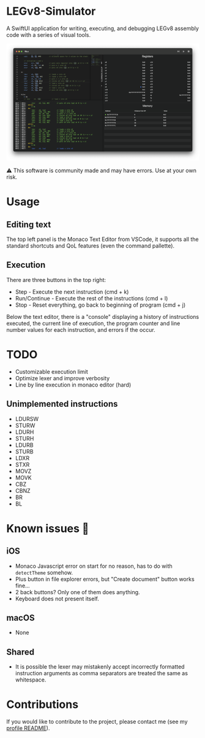# LEGv8-Simulator
A SwiftUI application for writing, executing, and debugging LEGv8 assembly code with a series of visual tools.

![](screenshot.png)

:warning: This software is community made and may have errors. Use at your own risk.

# Usage
## Editing text
The top left panel is the Monaco Text Editor from VSCode, it supports all the standard shortcuts and QoL features (even the command pallette).

## Execution
There are three buttons in the top right:
- Step - Execute the next instruction (cmd + k)
- Run/Continue - Execute the rest of the instructions (cmd + l)
- Stop - Reset everything, go back to beginning of program (cmd + j)

Below the text editor, there is a "console" displaying a history of instructions executed, the current line of execution, the program counter and line number values for each instruction, and errors if the occur.

# TODO
- Customizable execution limit
- Optimize lexer and improve verbosity
- Line by line execution in monaco editor (hard)

## Unimplemented instructions
- LDURSW
- STURW
- LDURH
- STURH
- LDURB
- STURB
- LDXR
- STXR
- MOVZ
- MOVK
- CBZ
- CBNZ
- BR
- BL

# Known issues 🐞
## iOS
- Monaco Javascript error on start for no reason, has to do with `detectTheme` somehow.
- Plus button in file explorer errors, but "Create document" button works fine...
- 2 back buttons? Only one of them does anything.
- Keyboard does not present itself.

## macOS
- None

## Shared
- It is possible the lexer may mistakenly accept incorrectly formatted instruction arguments as comma separators are treated the same as whitespace.

# Contributions
If you would like to contribute to the project, please contact me (see my [profile README](https://github.com/AdinAck)).